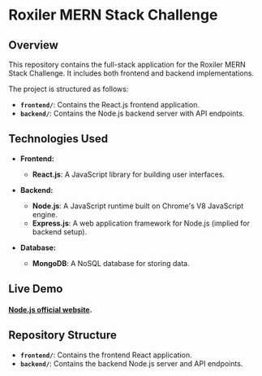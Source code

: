 # Roxiler MERN Stack Challenge

## Overview

This repository contains the full-stack application for the Roxiler MERN Stack Challenge. It includes both frontend and backend implementations.

The project is structured as follows:

- **`frontend/`**: Contains the React.js frontend application.
- **`backend/`**: Contains the Node.js backend server with API endpoints.

## Technologies Used

- **Frontend:** 
  - **React.js**: A JavaScript library for building user interfaces.
  
- **Backend:** 
  - **Node.js**: A JavaScript runtime built on Chrome's V8 JavaScript engine.
  - **Express.js**: A web application framework for Node.js (implied for backend setup).
  
- **Database:** 
  - **MongoDB**: A NoSQL database for storing data.

## Live Demo

####  [Node.js official website](https://nodejs.org/).

## Repository Structure

- **`frontend/`**: Contains the frontend React application.
- **`backend/`**: Contains the backend Node.js server and API endpoints.

